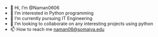 - 👋 Hi, I’m @Naman0606
- 👀 I’m interested in Python programming
- 🌱 I’m currently pursuing IT Engineering 
- 💞️ I’m looking to collaborate on any interesting projects using python
- 📫 How to reach me naman06@somaiya.edu

<!---
Naman0606/Naman0606 is a ✨ special ✨ repository because its `README.md` (this file) appears on your GitHub profile.
You can click the Preview link to take a look at your changes.
--->
